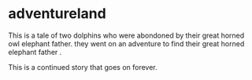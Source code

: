 # adventureland

This is a tale of two dolphins who were abondoned by their great horned owl elephant father. they went on an adventure to find their great horned elephant father .



This is a continued story that goes on forever.